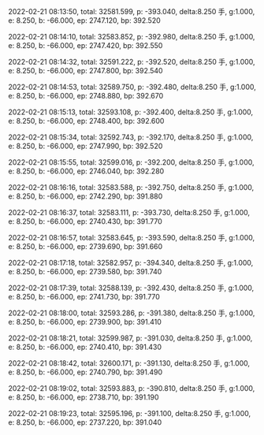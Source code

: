 2022-02-21 08:13:50, total: 32581.599, p: -393.040, delta:8.250 手, g:1.000, e: 8.250, b: -66.000, ep: 2747.120, bp: 392.520

2022-02-21 08:14:10, total: 32583.852, p: -392.980, delta:8.250 手, g:1.000, e: 8.250, b: -66.000, ep: 2747.420, bp: 392.550

2022-02-21 08:14:32, total: 32591.222, p: -392.520, delta:8.250 手, g:1.000, e: 8.250, b: -66.000, ep: 2747.800, bp: 392.540

2022-02-21 08:14:53, total: 32589.750, p: -392.480, delta:8.250 手, g:1.000, e: 8.250, b: -66.000, ep: 2748.880, bp: 392.670

2022-02-21 08:15:13, total: 32593.108, p: -392.400, delta:8.250 手, g:1.000, e: 8.250, b: -66.000, ep: 2748.400, bp: 392.600

2022-02-21 08:15:34, total: 32592.743, p: -392.170, delta:8.250 手, g:1.000, e: 8.250, b: -66.000, ep: 2747.990, bp: 392.520

2022-02-21 08:15:55, total: 32599.016, p: -392.200, delta:8.250 手, g:1.000, e: 8.250, b: -66.000, ep: 2746.040, bp: 392.280

2022-02-21 08:16:16, total: 32583.588, p: -392.750, delta:8.250 手, g:1.000, e: 8.250, b: -66.000, ep: 2742.290, bp: 391.880

2022-02-21 08:16:37, total: 32583.111, p: -393.730, delta:8.250 手, g:1.000, e: 8.250, b: -66.000, ep: 2740.430, bp: 391.770

2022-02-21 08:16:57, total: 32583.645, p: -393.590, delta:8.250 手, g:1.000, e: 8.250, b: -66.000, ep: 2739.690, bp: 391.660

2022-02-21 08:17:18, total: 32582.957, p: -394.340, delta:8.250 手, g:1.000, e: 8.250, b: -66.000, ep: 2739.580, bp: 391.740

2022-02-21 08:17:39, total: 32588.139, p: -392.430, delta:8.250 手, g:1.000, e: 8.250, b: -66.000, ep: 2741.730, bp: 391.770

2022-02-21 08:18:00, total: 32593.286, p: -391.380, delta:8.250 手, g:1.000, e: 8.250, b: -66.000, ep: 2739.900, bp: 391.410

2022-02-21 08:18:21, total: 32599.987, p: -391.030, delta:8.250 手, g:1.000, e: 8.250, b: -66.000, ep: 2740.410, bp: 391.430

2022-02-21 08:18:42, total: 32600.171, p: -391.130, delta:8.250 手, g:1.000, e: 8.250, b: -66.000, ep: 2740.790, bp: 391.490

2022-02-21 08:19:02, total: 32593.883, p: -390.810, delta:8.250 手, g:1.000, e: 8.250, b: -66.000, ep: 2738.710, bp: 391.190

2022-02-21 08:19:23, total: 32595.196, p: -391.100, delta:8.250 手, g:1.000, e: 8.250, b: -66.000, ep: 2737.220, bp: 391.040